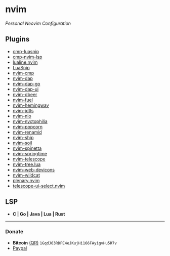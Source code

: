 # nvim
*Personal Neovim Configuration*

## Plugins
- [cmp-luasnip](https://github.com/saadparwaiz1/cmp_luasnip)
- [cmp-nvim-lsp](https://github.com/hrsh7th/cmp-nvim-lsp)
- [lualine.nvim](https://github.com/nvim-lualine/lualine.nvim)
- [LuaSnip](https://github.com/L3MON4D3/LuaSnip)
- [nvim-cmp](https://github.com/hrsh7th/nvim-cmp)
- [nvim-dap](https://github.com/mfussenegger/nvim-dap)
- [nvim-dap-go](https://github.com/leoluz/nvim-dap-go)
- [nvim-dap-ui](https://github.com/rcarriga/nvim-dap-ui)
- [nvim-dbeer](https://github.com/javiorfo/nvim-dbeer)
- [nvim-fuel](https://github.com/javiorfo/nvim-fuel)
- [nvim-hemingway](https://github.com/javiorfo/nvim-hemingway)
- [nvim-jdtls](https://github.com/mfussenegger/nvim-jdtls)
- [nvim-nio](https://github.com/nvim-neotest/nvim-nio)
- [nvim-nyctophilia](https://github.com/javiorfo/nvim-nyctophilia)
- [nvim-popcorn](https://github.com/javiorfo/nvim-popcorn)
- [nvim-renamid](https://github.com/javiorfo/nvim-renamid)
- [nvim-ship](https://github.com/javiorfo/nvim-popcorn)
- [nvim-soil](https://github.com/javiorfo/nvim-soil)
- [nvim-spinetta](https://github.com/javiorfo/nvim-spinetta)
- [nvim-springtime](https://github.com/javiorfo/nvim-springtime)
- [nvim-telescope](https://github.com/nvim-telescope/telescope.nvim)
- [nvim-tree.lua](https://github.com/nvim-tree/nvim-tree.lua)
- [nvim-web-devicons](https://github.com/nvim-tree/nvim-web-devicons)
- [nvim-wildcat](https://github.com/javiorfo/nvim-wildcat)
- [plenary.nvim](https://github.com/nvim-lua/plenary.nvim)
- [telescope-ui-select.nvim](https://github.com/nvim-telescope/telescope-ui-select.nvim)

## LSP
- **C | Go | Java | Lua | Rust**

---

### Donate
- **Bitcoin** [(QR)](https://raw.githubusercontent.com/javiorfo/img/master/crypto/bitcoin.png)  `1GqdJ63RDPE4eJKujHi166FAyigvHu5R7v`
- [Paypal](https://www.paypal.com/donate/?hosted_button_id=FA7SGLSCT2H8G)
